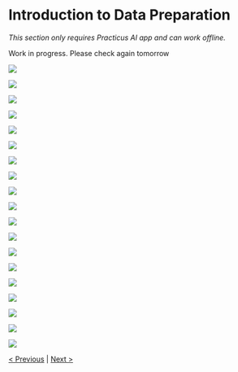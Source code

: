 # Introduction to Data Preparation

_This section only requires Practicus AI app and can work offline._

Work in progress. Please check again tomorrow

![](img/data-prep-intro/change-value-1.png)

![](img/data-prep-intro/change-value-2.png)

![](img/data-prep-intro/change-value-3.png)

![](img/data-prep-intro/data-prep-menu-1.png)

![](img/data-prep-intro/data-prep-menu-2.png)

![](img/data-prep-intro/filter-adv-1.png)

![](img/data-prep-intro/filter-adv-2.png)

![](img/data-prep-intro/filter-cell-menu.png)

![](img/data-prep-intro/formula-1.png)

![](img/data-prep-intro/formula-2.png)

![](img/data-prep-intro/load.png)

![](img/data-prep-intro/mini-hist-filter.png)

![](img/data-prep-intro/sort-ascending.png)

![](img/data-prep-intro/sort-descending.png)

![](img/data-prep-intro/steps-1.png)

![](img/data-prep-intro/steps-2.png)

![](img/data-prep-intro/steps-3.png)

![](img/data-prep-intro/steps-4.png)

![](img/data-prep-intro/steps-5.png)


[< Previous](data-analysis-intro.md) | [Next >](cloud-intro.md)